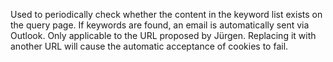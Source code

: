 Used to periodically check whether the content in the keyword list exists on the query page. If keywords are found, an email is automatically sent via Outlook. 
Only applicable to the URL proposed by Jürgen. Replacing it with another URL will cause the automatic acceptance of cookies to fail.
